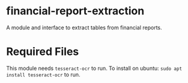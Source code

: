 # financial-report-extraction
A module and interface to extract tables from financial reports.

# Required Files
This module needs `tesseract-ocr` to run. To install on ubuntu: `sudo apt install tesseract-ocr` to run.